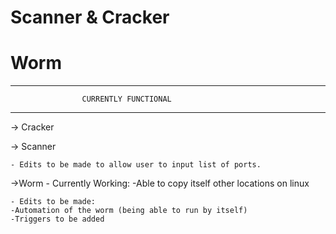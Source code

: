 # Scanner & Cracker
# Worm
************************************************************
                    CURRENTLY FUNCTIONAL
************************************************************

-> Cracker

-> Scanner

    - Edits to be made to allow user to input list of ports.
->Worm
    - Currently Working:
	-Able to copy itself other locations on linux

    - Edits to be made:
	-Automation of the worm (being able to run by itself)
	-Triggers to be added
